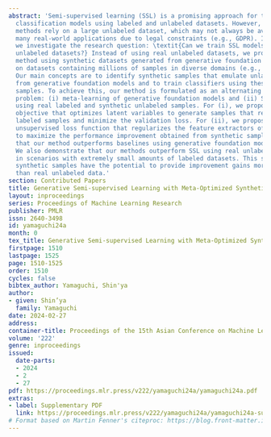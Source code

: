 ```yaml
---
abstract: 'Semi-supervised learning (SSL) is a promising approach for training deep
  classification models using labeled and unlabeled datasets. However, existing SSL
  methods rely on a large unlabeled dataset, which may not always be available in
  many real-world applications due to legal constraints (e.g., GDPR). In this paper,
  we investigate the research question: \textit{Can we train SSL models without real
  unlabeled datasets?} Instead of using real unlabeled datasets, we propose an SSL
  method using synthetic datasets generated from generative foundation models trained
  on datasets containing millions of samples in diverse domains (e.g., ImageNet).
  Our main concepts are to identify synthetic samples that emulate unlabeled samples
  from generative foundation models and to train classifiers using these synthetic
  samples. To achieve this, our method is formulated as an alternating optimization
  problem: (i) meta-learning of generative foundation models and (ii) SSL of classifiers
  using real labeled and synthetic unlabeled samples. For (i), we propose a meta-learning
  objective that optimizes latent variables to generate samples that resemble real
  labeled samples and minimize the validation loss. For (ii), we propose a simple
  unsupervised loss function that regularizes the feature extractors of classifiers
  to maximize the performance improvement obtained from synthetic samples. We confirm
  that our method outperforms baselines using generative foundation models on SSL.
  We also demonstrate that our methods outperform SSL using real unlabeled datasets
  in scenarios with extremely small amounts of labeled datasets. This suggests that
  synthetic samples have the potential to provide improvement gains more efficiently
  than real unlabeled data.'
section: Contributed Papers
title: Generative Semi-supervised Learning with Meta-Optimized Synthetic Samples
layout: inproceedings
series: Proceedings of Machine Learning Research
publisher: PMLR
issn: 2640-3498
id: yamaguchi24a
month: 0
tex_title: Generative Semi-supervised Learning with Meta-Optimized Synthetic Samples
firstpage: 1510
lastpage: 1525
page: 1510-1525
order: 1510
cycles: false
bibtex_author: Yamaguchi, Shin'ya
author:
- given: Shin’ya
  family: Yamaguchi
date: 2024-02-27
address:
container-title: Proceedings of the 15th Asian Conference on Machine Learning
volume: '222'
genre: inproceedings
issued:
  date-parts:
  - 2024
  - 2
  - 27
pdf: https://proceedings.mlr.press/v222/yamaguchi24a/yamaguchi24a.pdf
extras:
- label: Supplementary PDF
  link: https://proceedings.mlr.press/v222/yamaguchi24a/yamaguchi24a-supp.pdf
# Format based on Martin Fenner's citeproc: https://blog.front-matter.io/posts/citeproc-yaml-for-bibliographies/
---
```

